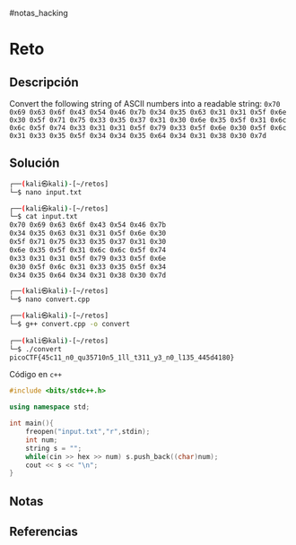 #notas_hacking
# Reto
## Descripción
Convert the following string of ASCII numbers into a readable string: `0x70 0x69 0x63 0x6f 0x43 0x54 0x46 0x7b 0x34 0x35 0x63 0x31 0x31 0x5f 0x6e 0x30 0x5f 0x71 0x75 0x33 0x35 0x37 0x31 0x30 0x6e 0x35 0x5f 0x31 0x6c 0x6c 0x5f 0x74 0x33 0x31 0x31 0x5f 0x79 0x33 0x5f 0x6e 0x30 0x5f 0x6c 0x31 0x33 0x35 0x5f 0x34 0x34 0x35 0x64 0x34 0x31 0x38 0x30 0x7d`
## Solución
```bash
┌──(kali㉿kali)-[~/retos]
└─$ nano input.txt  

┌──(kali㉿kali)-[~/retos]
└─$ cat input.txt
0x70 0x69 0x63 0x6f 0x43 0x54 0x46 0x7b
0x34 0x35 0x63 0x31 0x31 0x5f 0x6e 0x30
0x5f 0x71 0x75 0x33 0x35 0x37 0x31 0x30
0x6e 0x35 0x5f 0x31 0x6c 0x6c 0x5f 0x74
0x33 0x31 0x31 0x5f 0x79 0x33 0x5f 0x6e
0x30 0x5f 0x6c 0x31 0x33 0x35 0x5f 0x34
0x34 0x35 0x64 0x34 0x31 0x38 0x30 0x7d

┌──(kali㉿kali)-[~/retos]
└─$ nano convert.cpp

┌──(kali㉿kali)-[~/retos]
└─$ g++ convert.cpp -o convert
 
┌──(kali㉿kali)-[~/retos]
└─$ ./convert                 
picoCTF{45c11_n0_qu35710n5_1ll_t311_y3_n0_l135_445d4180}
```
Código en `c++`
```cpp
#include <bits/stdc++.h>

using namespace std;

int main(){
    freopen("input.txt","r",stdin);
    int num;
    string s = "";
    while(cin >> hex >> num) s.push_back((char)num);
    cout << s << "\n";
}
```
## Notas

## Referencias
